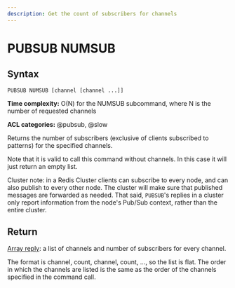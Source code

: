 ```yaml
---
description: Get the count of subscribers for channels
---
```


# PUBSUB NUMSUB

## Syntax

    PUBSUB NUMSUB [channel [channel ...]]

**Time complexity:** O(N) for the NUMSUB subcommand, where N is the number of requested channels

**ACL categories:** @pubsub, @slow

Returns the number of subscribers (exclusive of clients subscribed to patterns) for the specified channels.

Note that it is valid to call this command without channels. In this case it will just return an empty list.

Cluster note: in a Redis Cluster clients can subscribe to every node, and can also publish to every other node. The cluster will make sure that published messages are forwarded as needed. That said, `PUBSUB`'s replies in a cluster only report information from the node's Pub/Sub context, rather than the entire cluster.

## Return

[Array reply](https://redis.io/docs/reference/protocol-spec#resp-arrays): a list of channels and number of subscribers for every channel.

The format is channel, count, channel, count, ..., so the list is flat. The order in which the channels are listed is the same as the order of the channels specified in the command call.
